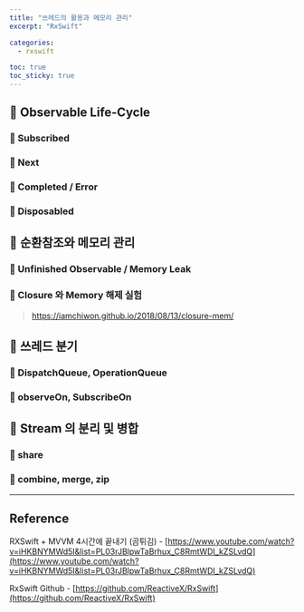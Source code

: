 ```yaml
---
title: "쓰레드의 활용과 메모리 관리"
excerpt: "RxSwift"

categories:
  - rxswift

toc: true
toc_sticky: true
---
```


## 🔷 Observable Life-Cycle

### 🔶 Subscribed

### 🔶 Next

### 🔶 Completed / Error

### 🔶 Disposabled

## 🔷 순환참조와 메모리 관리

### 🔶 Unfinished Observable / Memory Leak

### 🔶 Closure 와 Memory 해제 실험

> https://iamchiwon.github.io/2018/08/13/closure-mem/

## 🔷 쓰레드 분기

### 🔶 DispatchQueue, OperationQueue

### 🔶 observeOn, SubscribeOn

## 🔷 Stream 의 분리 및 병합

### 🔶 share

### 🔶 combine, merge, zip

---

<!-- 🔶 🔷 📌 🔑 👉 -->

## Reference

RXSwift + MVVM 4시간에 끝내기 (곰튀김) - [https://www.youtube.com/watch?v=iHKBNYMWd5I&list=PL03rJBlpwTaBrhux_C8RmtWDI_kZSLvdQ](https://www.youtube.com/watch?v=iHKBNYMWd5I&list=PL03rJBlpwTaBrhux_C8RmtWDI_kZSLvdQ)

RxSwift Github - [https://github.com/ReactiveX/RxSwift](https://github.com/ReactiveX/RxSwift)
